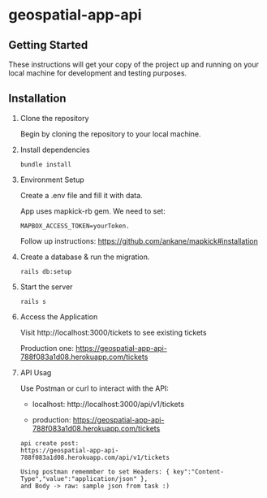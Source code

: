 # geospatial-app-api

## Getting Started
These instructions will get your copy of the project up and running on your local machine for development and testing purposes.

## Installation

1. Clone the repository

   Begin by cloning the repository to your local machine.
2. Install dependencies

   `bundle install`
3. Environment Setup

   Create a .env file and fill it with data.

   App uses mapkick-rb gem. We need to set:
   ```
   MAPBOX_ACCESS_TOKEN=yourToken.
   ```
   Follow up instructions:
   https://github.com/ankane/mapkick#installation   
4. Create a database & run the migration.
   
   `rails db:setup`

5. Start the server

   `rails s`

6. Access the Application

   Visit http://localhost:3000/tickets to see existing tickets

   Production one: https://geospatial-app-api-788f083a1d08.herokuapp.com/tickets

8. API Usag

   Use Postman or curl to interact with the API:

   * localhost:
   http://localhost:3000/api/v1/tickets

   * production:
   https://geospatial-app-api-788f083a1d08.herokuapp.com/tickets
   

   
   ```   
   api create post:
   https://geospatial-app-api-788f083a1d08.herokuapp.com/api/v1/tickets
   
   Using postman rememmber to set Headers: { key":"Content-Type","value":"application/json" },
   and Body -> raw: sample json from task :)
   ```